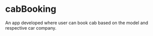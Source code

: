 # cabBooking
An app developed where user can book cab based on the model and respective car company.
